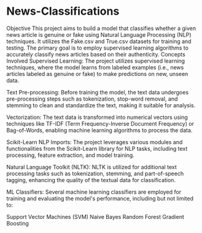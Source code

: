 # News-Classifications
Objective
This project aims to build a model that classifies whether a given news article is genuine or fake using Natural Language Processing (NLP) techniques. It utilizes the Fake.csv and True.csv datasets for training and testing. The primary goal is to employ supervised learning algorithms to accurately classify news articles based on their authenticity.
Concepts Involved
Supervised Learning: The project utilizes supervised learning techniques, where the model learns from labeled examples (i.e., news articles labeled as genuine or fake) to make predictions on new, unseen data.

Text Pre-processing: Before training the model, the text data undergoes pre-processing steps such as tokenization, stop-word removal, and stemming to clean and standardize the text, making it suitable for analysis.

Vectorization: The text data is transformed into numerical vectors using techniques like TF-IDF (Term Frequency-Inverse Document Frequency) or Bag-of-Words, enabling machine learning algorithms to process the data.

Scikit-Learn NLP Imports: The project leverages various modules and functionalities from the Scikit-Learn library for NLP tasks, including text processing, feature extraction, and model training.

Natural Language Toolkit (NLTK): NLTK is utilized for additional text processing tasks such as tokenization, stemming, and part-of-speech tagging, enhancing the quality of the textual data for classification.

ML Classifiers: Several machine learning classifiers are employed for training and evaluating the model's performance, including but not limited to:

Support Vector Machines (SVM)
Naive Bayes
Random Forest
Gradient Boosting
